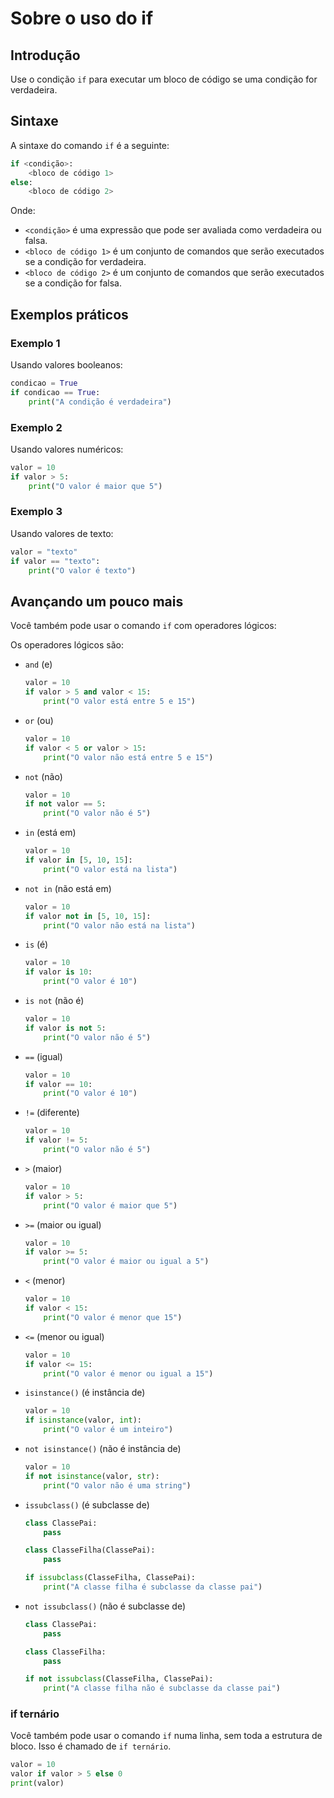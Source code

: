 # Sobre o uso do if

## Introdução

Use o condição `if` para executar um bloco de código se uma condição for verdadeira.

## Sintaxe

A sintaxe do comando `if` é a seguinte:

```python
if <condição>:
    <bloco de código 1>
else:
    <bloco de código 2>
```

Onde:

- `<condição>` é uma expressão que pode ser avaliada como verdadeira ou falsa.
- `<bloco de código 1>` é um conjunto de comandos que serão executados se a condição for verdadeira.
- `<bloco de código 2>` é um conjunto de comandos que serão executados se a condição for falsa.

## Exemplos práticos

### Exemplo 1

Usando valores booleanos:

```python
condicao = True
if condicao == True:
    print("A condição é verdadeira")
```	

### Exemplo 2

Usando valores numéricos:

```python
valor = 10
if valor > 5:
    print("O valor é maior que 5")
```

### Exemplo 3

Usando valores de texto:

```python
valor = "texto"
if valor == "texto":
    print("O valor é texto")
```

## Avançando um pouco mais

Você também pode usar o comando `if` com operadores lógicos:

Os operadores lógicos são:

- `and` (e)
    ```python
    valor = 10
    if valor > 5 and valor < 15:
        print("O valor está entre 5 e 15")
    ```

- `or` (ou)
    ```python
    valor = 10
    if valor < 5 or valor > 15:
        print("O valor não está entre 5 e 15")
    ```

- `not` (não)
    ```python
    valor = 10
    if not valor == 5:
        print("O valor não é 5")
    ```

- `in` (está em)
    ```python
    valor = 10
    if valor in [5, 10, 15]:
        print("O valor está na lista")
    ```

- `not in` (não está em)
    ```python
    valor = 10
    if valor not in [5, 10, 15]:
        print("O valor não está na lista")
    ```

- `is` (é)
    ```python
    valor = 10
    if valor is 10:
        print("O valor é 10")
    ```

- `is not` (não é)
    ```python
    valor = 10
    if valor is not 5:
        print("O valor não é 5")
    ```

- `==` (igual)
    ```python
    valor = 10
    if valor == 10:
        print("O valor é 10")
    ```

- `!=` (diferente)
    ```python
    valor = 10
    if valor != 5:
        print("O valor não é 5")
    ```

- `>` (maior)
    ```python
    valor = 10
    if valor > 5:
        print("O valor é maior que 5")
    ```

- `>=` (maior ou igual)
    ```python
    valor = 10
    if valor >= 5:
        print("O valor é maior ou igual a 5")
    ```

- `<` (menor)
    ```python
    valor = 10
    if valor < 15:
        print("O valor é menor que 15")
    ```

- `<=` (menor ou igual)
    ```python
    valor = 10
    if valor <= 15:
        print("O valor é menor ou igual a 15")
    ```

- `isinstance()` (é instância de)
    ```python
    valor = 10
    if isinstance(valor, int):
        print("O valor é um inteiro")
    ```

- `not isinstance()` (não é instância de)
    ```python
    valor = 10
    if not isinstance(valor, str):
        print("O valor não é uma string")
    ```

- `issubclass()` (é subclasse de)
    ```python
    class ClassePai:
        pass

    class ClasseFilha(ClassePai):
        pass

    if issubclass(ClasseFilha, ClassePai):
        print("A classe filha é subclasse da classe pai")
    ```

- `not issubclass()` (não é subclasse de)
    ```python
    class ClassePai:
        pass

    class ClasseFilha:
        pass

    if not issubclass(ClasseFilha, ClassePai):
        print("A classe filha não é subclasse da classe pai")
    ```

### if ternário

Você também pode usar o comando `if` numa linha, sem toda a estrutura de bloco. Isso é chamado de `if ternário`.

```python
valor = 10
valor if valor > 5 else 0
print(valor)
```
